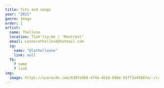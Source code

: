 ```yaml
---
title: Tits and songs
year: "2021"
genre: Image
order: 1
artist:
  name: Thellone
  location: Tioh'tia:ke / "Montréal"
  email: Leonorethellend@hotmail.com
  ig:
    name: "@lathellonne"
    link: null
  fb:
    ? name
    ? link
img:
  image: https://ucarecdn.com/038fe960-4f4a-4b18-b98e-92ff2e4588fe/-/crop/1787x2387/59,0/-/preview/subversions_example.jpeg
---
```

